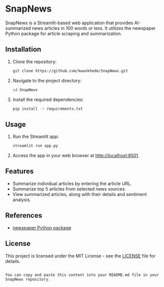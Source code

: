 # SnapNews

SnapNews is a Streamlit-based web application that provides AI-summarized news articles in 100 words or less. It utilizes the newspaper Python package for article scraping and summarization.

## Installation

1. Clone the repository:
   ```bash
   git clone https://github.com/kwankhede/SnapNews.git
   ```
2. Navigate to the project directory:
   ```bash
   cd SnapNews
   ```
3. Install the required dependencies:
   ```bash
   pip install -r requirements.txt
   ```

## Usage

1. Run the Streamlit app:
   ```bash
   streamlit run app.py
   ```
2. Access the app in your web browser at [http://localhost:8501](http://localhost:8501).

## Features

- Summarize individual articles by entering the article URL.
- Summarize top 5 articles from selected news sources.
- View summarized articles, along with their details and sentiment analysis.

## References

- [newspaper Python package](https://github.com/codelucas/newspaper)

## License

This project is licensed under the MIT License - see the [LICENSE](LICENSE) file for details.

```

You can copy and paste this content into your README.md file in your SnapNews repository.
```
